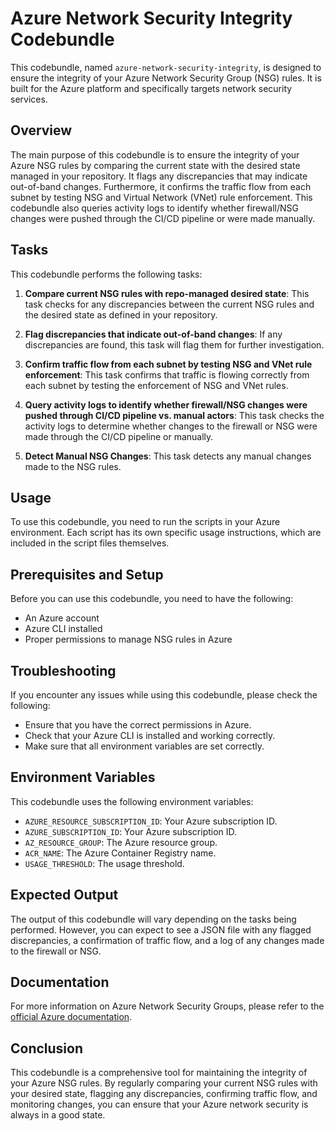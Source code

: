 # Azure Network Security Integrity Codebundle

This codebundle, named `azure-network-security-integrity`, is designed to ensure the integrity of your Azure Network Security Group (NSG) rules. It is built for the Azure platform and specifically targets network security services.

## Overview

The main purpose of this codebundle is to ensure the integrity of your Azure NSG rules by comparing the current state with the desired state managed in your repository. It flags any discrepancies that may indicate out-of-band changes. Furthermore, it confirms the traffic flow from each subnet by testing NSG and Virtual Network (VNet) rule enforcement. This codebundle also queries activity logs to identify whether firewall/NSG changes were pushed through the CI/CD pipeline or were made manually.

## Tasks

This codebundle performs the following tasks:

1. **Compare current NSG rules with repo-managed desired state**: This task checks for any discrepancies between the current NSG rules and the desired state as defined in your repository.

2. **Flag discrepancies that indicate out-of-band changes**: If any discrepancies are found, this task will flag them for further investigation.

3. **Confirm traffic flow from each subnet by testing NSG and VNet rule enforcement**: This task confirms that traffic is flowing correctly from each subnet by testing the enforcement of NSG and VNet rules.

4. **Query activity logs to identify whether firewall/NSG changes were pushed through CI/CD pipeline vs. manual actors**: This task checks the activity logs to determine whether changes to the firewall or NSG were made through the CI/CD pipeline or manually.

5. **Detect Manual NSG Changes**: This task detects any manual changes made to the NSG rules.

## Usage

To use this codebundle, you need to run the scripts in your Azure environment. Each script has its own specific usage instructions, which are included in the script files themselves. 

## Prerequisites and Setup

Before you can use this codebundle, you need to have the following:

- An Azure account
- Azure CLI installed
- Proper permissions to manage NSG rules in Azure

## Troubleshooting

If you encounter any issues while using this codebundle, please check the following:

- Ensure that you have the correct permissions in Azure.
- Check that your Azure CLI is installed and working correctly.
- Make sure that all environment variables are set correctly.

## Environment Variables

This codebundle uses the following environment variables:

- `AZURE_RESOURCE_SUBSCRIPTION_ID`: Your Azure subscription ID.
- `AZURE_SUBSCRIPTION_ID`: Your Azure subscription ID.
- `AZ_RESOURCE_GROUP`: The Azure resource group.
- `ACR_NAME`: The Azure Container Registry name.
- `USAGE_THRESHOLD`: The usage threshold.

## Expected Output

The output of this codebundle will vary depending on the tasks being performed. However, you can expect to see a JSON file with any flagged discrepancies, a confirmation of traffic flow, and a log of any changes made to the firewall or NSG.

## Documentation

For more information on Azure Network Security Groups, please refer to the [official Azure documentation](https://docs.microsoft.com/en-us/azure/virtual-network/security-overview).

## Conclusion

This codebundle is a comprehensive tool for maintaining the integrity of your Azure NSG rules. By regularly comparing your current NSG rules with your desired state, flagging any discrepancies, confirming traffic flow, and monitoring changes, you can ensure that your Azure network security is always in a good state.